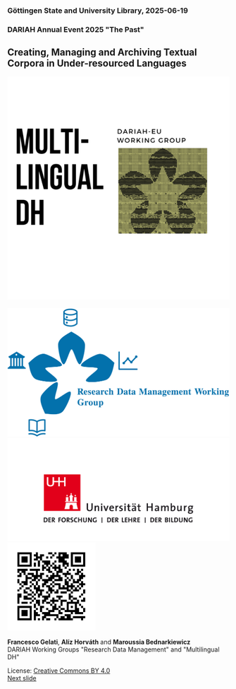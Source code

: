 ### Göttingen State and University Library, 2025-06-19 
### DARIAH Annual Event 2025 "The Past"
## Creating, Managing and Archiving Textual Corpora in Under-resourced Languages


<a><a href="https://www.dariah.eu/activities/working-groups/multilingual-dh/"><img src="media/mdhwg.png" display="inline-block" alt="LOGO WG Multilingual DH"/></a><img width="50px"/><a href="https://www.dariah.eu/activities/working-groups/research-data-management/"><img src="media/rdmwg.jpg" display="inline-block" alt="LOGO WG RDM"/></a></a>
<a href="https://www.uni-hamburg.de/"><img src="media/uhh.png" display="inline-block" alt="LOGO UHH"/>
<a><img src="media/qr.png" alt="QR code" display="inline-block" height="200px"/></a>

**Francesco Gelati**, **Alíz Horváth** and **Maroussia Bednarkiewicz**  
DARIAH Working Groups "Research Data Management" and "Multilingual DH" 

License: [Creative Commons BY 4.0](https://creativecommons.org/licenses/by/4.0/)  
[Next slide](02.md)
